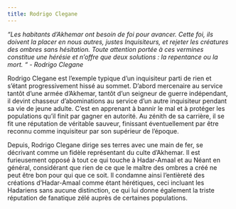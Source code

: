 ```yaml
---
title: Rodrigo Clegane
---
```


*“Les habitants d’Akhemar ont besoin de foi pour avancer. Cette foi, ils doivent la placer en nous autres, justes Inquisiteurs, et rejeter les créatures des ombres sans hésitation. Toute attention portée à ces vermines constitue une hérésie et n’offre que deux solutions : la repentance ou la mort. “ - Rodrigo Clegane*

Rodrigo Clegane est l’exemple typique d’un inquisiteur parti de rien et s’étant progressivement hissé au sommet. D’abord mercenaire au service tantôt d’une armée d’Akhemar, tantôt d’un seigneur de guerre indépendant, il devint chasseur d’abominations au service d’un autre inquisiteur pendant sa vie de jeune adulte. C’est en apprenant à bannir le mal et à protéger les populations qu’il finit par gagner en autorité. Au zénith de sa carrière, il se fit une réputation de véritable sauveur, finissant éventuellement par être reconnu comme inquisiteur par son supérieur de l’époque.

Depuis, Rodrigo Clegane dirige ses terres avec une main de fer, se décrivant comme un fidèle représentant du culte d’Akhemar. Il est furieusement opposé à tout ce qui touche à Hadar-Amaal et au Néant en général, considérant que rien de ce que le maître des ombres a créé ne peut être bon pour qui que ce soit. Il condamne ainsi l’entièreté des créations d’Hadar-Amaal comme étant hérétiques, ceci incluant les Hadariens sans aucune distinction, ce qui lui donne également la triste réputation de fanatique zélé auprès de certaines populations.